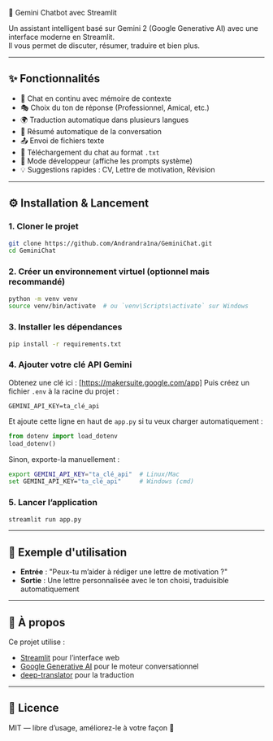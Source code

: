 
💬 Gemini Chatbot avec Streamlit

Un assistant intelligent basé sur Gemini 2 (Google Generative AI) avec une interface moderne en Streamlit.  
Il vous permet de discuter, résumer, traduire et bien plus.

---

## ✨ Fonctionnalités

- 💬 Chat en continu avec mémoire de contexte
- 🎭 Choix du ton de réponse (Professionnel, Amical, etc.)
- 🌍 Traduction automatique dans plusieurs langues
- 🧠 Résumé automatique de la conversation
- 📤 Envoi de fichiers texte
- 💾 Téléchargement du chat au format `.txt`
- 🧪 Mode développeur (affiche les prompts système)
- 💡 Suggestions rapides : CV, Lettre de motivation, Révision

---

## ⚙️ Installation & Lancement

### 1. Cloner le projet

```bash
git clone https://github.com/Andrandra1na/GeminiChat.git
cd GeminiChat
````

### 2. Créer un environnement virtuel (optionnel mais recommandé)

```bash
python -m venv venv
source venv/bin/activate  # ou `venv\Scripts\activate` sur Windows
```

### 3. Installer les dépendances

```bash
pip install -r requirements.txt
```

### 4. Ajouter votre clé API Gemini

Obtenez une clé ici : [https://makersuite.google.com/app]
Puis créez un fichier `.env` à la racine du projet :

```
GEMINI_API_KEY=ta_clé_api
```

Et ajoute cette ligne en haut de `app.py` si tu veux charger automatiquement :

```python
from dotenv import load_dotenv
load_dotenv()
```

Sinon, exporte-la manuellement :

```bash
export GEMINI_API_KEY="ta_clé_api"  # Linux/Mac
set GEMINI_API_KEY="ta_clé_api"     # Windows (cmd)
```

### 5. Lancer l’application

```bash
streamlit run app.py
```

---

## 📝 Exemple d'utilisation

* **Entrée** : "Peux-tu m’aider à rédiger une lettre de motivation ?"
* **Sortie** : Une lettre personnalisée avec le ton choisi, traduisible automatiquement

---

## 🧠 À propos

Ce projet utilise :

* [Streamlit](https://streamlit.io) pour l’interface web
* [Google Generative AI](https://ai.google.dev) pour le moteur conversationnel
* [deep-translator](https://github.com/nidhaloff/deep-translator) pour la traduction

---

## 📃 Licence

MIT — libre d’usage, améliorez-le à votre façon 🎉





